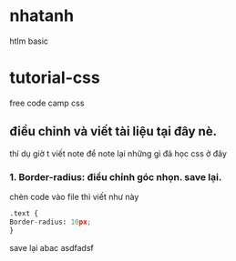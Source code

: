 # nhatanh
htlm basic
# tutorial-css
free code camp css
## điều chỉnh và viết tài liệu tại đây nè. 
thí dụ giờ t viết note để note lại những gì đã học css ở đây 
### 1. Border-radius: điều chỉnh góc nhọn. save lại.
chèn code vào file thì viết như này 
```python
.text {
Border-radius: 10px;
}
```
save lại
abac
 asdfadsf
